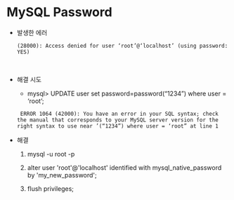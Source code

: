# MySQL Password

  - 발생한 에러 
    
    ```
    (28000): Access denied for user ‘root’@‘localhost’ (using password: YES)
    ```

<br />

  - 해결 시도

     - mysql> UPDATE user set password=password(“1234”) where user = ‘root’;

     ```
      ERROR 1064 (42000): You have an error in your SQL syntax; check the manual that corresponds to your MySQL server version for the right syntax to use near ’(“1234”) where user = ‘root” at line 1
     ```

   - 해결 

     1. mysql -u root -p

     2. alter user 'root'@'localhost' identified with mysql_native_password by 'my_new_password';

     3. flush privileges;

 
